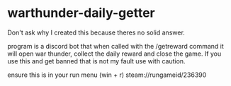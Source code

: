 # warthunder-daily-getter
Don't ask why I created this because theres no solid answer.

program is a discord bot that when called with the /getreward command it will open war thunder, collect the daily reward and close the game.
If you use this and get banned that is not my fault use with caution.

ensure this is in your run menu (win + r) steam://rungameid/236390
